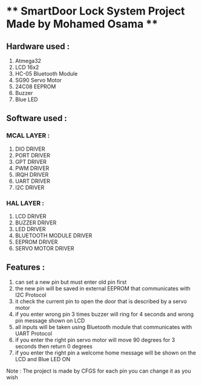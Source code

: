 # **    SmartDoor Lock System Project Made by Mohamed Osama  **

## Hardware used :
 1. Atmega32
 2. LCD 16x2
 3. HC-05 Bluetooth Module
 4. SG90 Servo Motor
 5. 24C08 EEPROM
 6. Buzzer
 7. Blue LED
 
 ## Software used :
 ### MCAL LAYER :
 1. DIO DRIVER
 2. PORT DRIVER
 3. GPT DRIVER
 4. PWM DRIVER
 5. IRQH DRIVER
 6. UART DRIVER
 7. I2C DRIVER

### HAL LAYER :
1. LCD DRIVER
2. BUZZER DRIVER
3. LED DRIVER
4. BLUETOOTH MODULE DRIVER
5. EEPROM DRIVER
6. SERVO MOTOR DRIVER

 ## Features :
 1. can set a new pin but must enter old pin first
 2. the new pin will be saved in external EEPROM that communicates with I2C Protocol
 3. it check the current pin to open the door that is described by a servo motor
 4. if you enter wrong pin 3 times buzzer will ring for 4 seconds and wrong pin message shown on LCD
 5. all inputs will be taken using Bluetooth module that communicates with UART Protocol
 6. if you enter the right pin servo motor will move 90 degrees for 3 seconds then return 0 degrees
 7. if you enter the right pin a welcome home message will be shown on the LCD and Blue LED ON

Note : The project is made by CFGS for each pin you can change it as you wish